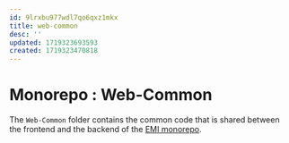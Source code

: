 ```yaml
---
id: 9lrxbu977wdl7qo6qxz1mkx
title: web-common
desc: ''
updated: 1719323693593
created: 1719323470818
---
```


# Monorepo : Web-Common
The `Web-Common` folder contains the common code that is shared between the frontend and the backend of the [EMI monorepo](https://github.com/earth-metabolome-initiative/emi-monorepo/tree/web).